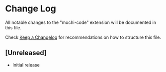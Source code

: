 # Change Log

All notable changes to the "mochi-code" extension will be documented in this file.

Check [Keep a Changelog](http://keepachangelog.com/) for recommendations on how to structure this file.

## [Unreleased]

- Initial release